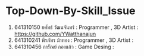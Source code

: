 # Top-Down-By-Skill_Issue
1. 641310150 ยศัทธ์ วัฒนจันทร์ : Programmer , 3D Artist : https://github.com/YWatthanajun
2. 641310241 พีรภัทร ม้าทอง : Programmer , 3D Artist :
3. 641310456 การัณย์ กองแก้ว : Game Desing :
